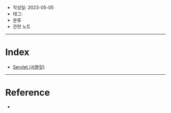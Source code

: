 - 작성일: 2023-05-05
- 태그: 
- 분류
- 관련 노트
---

# Index

- [Servlet (서블릿)](Servlet%20(서블릿).md)

---

# Reference

- 